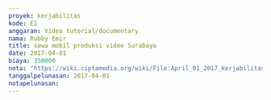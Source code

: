 ```yaml
---
proyek: kerjabilitas
kode: E1
anggaran: Video tutorial/documentary
nama: Rubby Emir
title: sewa mobil produksi video Surabaya
date: 2017-04-01
biaya: 350000
nota: "https://wiki.ciptamedia.org/wiki/File:April_01_2017_kerjabilitas_E1_sewa_mobil_billy755.jpg"
tanggalpelunasan: 2017-04-01
notapelunasan:
---
```

